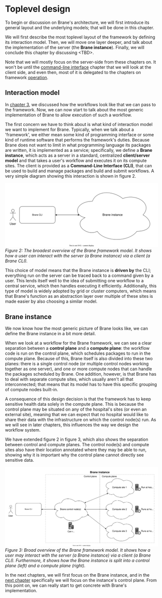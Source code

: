 # Toplevel design
To begin or discussion on Brane's architecture, we will first introduce its general layout and the underlying models; that will be done in this chapter.

We will first describe the most toplevel layout of the framework by defining its interaction model. Then, we will move one layer deeper, and talk about the implementation of the server (the **Brane instance**). Finally, we will conclude this chapter by discussing \<TBD\>.

Note that we will mostly focus on the server-side from these chapters on. It won't be until the [command-line interface](./command-line-interface.md) chapter that we will look at the client side, and even then, most of it is delegated to the chapters on framework [operation](../operation/command-line-interface.md).


## Interaction model
In [chapter 3](../design/framework-capabilities.md), we discussed how the workflows look like that we can pass to the framework. Now, we can now start to talk about the most generic implementation of Brane to allow execution of such a workflow.

The first concern we have to think about is what kind of interaction model we want to implement for Brane. Typically, when we talk about a 'framework', we either mean some kind of programming interface or some kind of runtime software that performs the framework's duties. Because Brane does not want to limit in what programming language its packages are written, it is implemented as a service; specifically, we define a **Brane instance**, which acts as a server in a standard, centralized **client/server model** and that takes a user's workflow and executes it on its compute sites. The client is provided as a **Command-Line Interface (CLI)**, that can be used to build and manage packages and build and submit workflows. A very simple diagram showing this interaction is shown in figure 2.

<img alt="Image showing the Brane framework interaction model" id="fig2" src="../assets/img/brane_1.svg"></img>
_Figure 2: The broadest overview of the Brane framework model. It shows how a user can interact with the server (a Brane instance) via a client (a Brane CLI)._

This choice of model means that the Brane instance is **driven by** the CLI; everything run on the server can be traced back to a command given by a user. This lends itself well to the idea of submitting one workflow to a central service, which then handles executing it efficiently. Additionally, this type of model is widely adopted by grid or cluster computers, which means that Brane's function as an abstraction layer over multiple of these sites is made easier by also choosing a similar model.


## Brane instance
We now know how the most generic picture of Brane looks like, we can define the Brane instance in a bit more detail.

When we look at a workflow for the Brane framework, we can see a clear separation between a **control plane** and a **compute plane**: the workflow code is run on the control plane, which schedules packages to run in the compute plane. Because of this, Brane itself is also divided into these two planes: there is a single control node (or multiple control nodes working together as one server), and one or more compute nodes that can handle the packages scheduled by Brane. One addition, however, is that Brane has to deal with separate compute sites, which usually aren't all that interconnected; that means that its model has to have this specific grouping of compute nodes built-in.

A consequence of this design decision is that the framework has to keep sensitive health data solely in the compute plane. This is because the control plane may be situated on any of the hospital's sites (or even an external site), meaning that we can expect that no hospital would like to share their data with the infrastructure on which the control node(s) run. As we will see in later chapters, this influences the way we design the workflow system.

We have extended figure 2 in figure 3, which also shows the separation between control and compute planes. The control node(s) and compute sites also have their location annotated where they may be able to run, showing why it is important why the control plane cannot directly see sensitive data.

<img alt="Image showing the Brane framework interaction model + control & compute plane separation" id="fig3" src="../assets/img/brane_2.svg"></img>
_Figure 3: Broad overview of the Brane framework model. It shows how a user may interact with the server (a Brane instance) via a client (a Brane CLI). Furthermore, it shows how the Brane instance is split into a control plane (left) and a compute plane (right)._


In the next chapters, we will first focus on the Brane instance, and in the [next chapter](./control-plane.md) specifically we will focus on the instance's control plane. From this point on, we can really start to get concrete with Brane's implementation.
